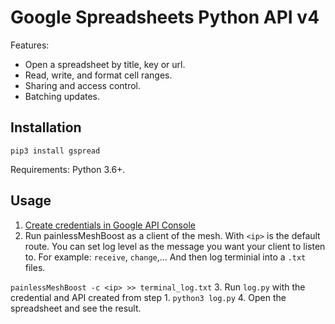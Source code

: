 # Google Spreadsheets Python API v4
Features:
- Open a spreadsheet by title, key or url.
- Read, write, and format cell ranges.
- Sharing and access control.
- Batching updates.

## Installation
``
pip3 install gspread
``

Requirements: Python 3.6+.

## Usage 

1. [Create credentials in Google API Console](https://docs.gspread.org/en/latest/oauth2.html)
2. Run painlessMeshBoost as a client of the mesh. With `<ip>` is the default route. You can set log level as the message you want your client to listen to. For example: `receive`, `change`,... And then log terminial into a `.txt` files.

``
painlessMeshBoost -c <ip> >> terminal_log.txt
``
3. Run `log.py` with the credential and API created from step 1.
``
python3 log.py
``
4. Open the spreadsheet and see the result.
